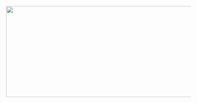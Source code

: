 <h1>
    <h1 align="center">
    <img src="https://penseemti.com.br/wp-content/uploads/2019/01/python-logo.png" height="250" width="600">
</h1>
